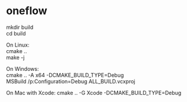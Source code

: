 # oneflow
mkdir build  
cd build  

On Linux:  
cmake ..  
make -j  
  
On Windows:  
cmake .. -A x64 -DCMAKE_BUILD_TYPE=Debug  
MSBuild /p:Configuration=Debug ALL_BUILD.vcxproj  

On Mac with Xcode: 
cmake .. -G Xcode -DCMAKE_BUILD_TYPE=Debug  
